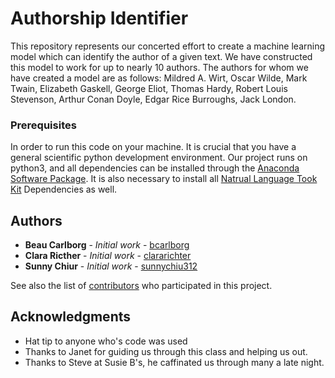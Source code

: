 # Authorship Identifier

  This repository represents our concerted effort to create a machine learning model which can identify the author of a given text. We have constructed this model to work for up to nearly 10 authors. The authors for whom we have created a model are as follows: Mildred A. Wirt, Oscar Wilde, Mark Twain, Elizabeth Gaskell, George Eliot, Thomas Hardy, Robert Louis Stevenson, Arthur Conan Doyle, Edgar Rice Burroughs, Jack London.

### Prerequisites

In order to run this code on your machine. It is crucial that you have a general scientific python development environment. Our project runs on python3, and all dependencies can be installed through the [Anaconda Software Package](https://www.anaconda.com/download/#macos). It is also necessary to install all [Natrual Language Took Kit](https://www.nltk.org/install.html) Dependencies as well.

## Authors

* **Beau Carlborg** - *Initial work* - [bcarlborg](https://github.com/bcarlborg)
* **Clara Ricther** - *Initial work* - [clararichter](https://github.com/clararichter)
* **Sunny Chiur** - *Initial work* - [sunnychiu312](https://github.com/sunnychiu312)

See also the list of [contributors](https://github.com/your/project/contributors) who participated in this project.

## Acknowledgments

* Hat tip to anyone who's code was used
* Thanks to Janet for guiding us through this class and helping us out.
* Thanks to Steve at Susie B's, he caffinated us through many a late night.
